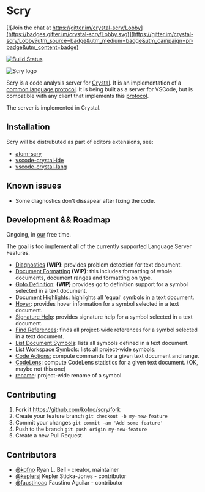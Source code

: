 # Scry

[![Join the chat at https://gitter.im/crystal-scry/Lobby](https://badges.gitter.im/crystal-scry/Lobby.svg)](https://gitter.im/crystal-scry/Lobby?utm_source=badge&utm_medium=badge&utm_campaign=pr-badge&utm_content=badge)

[![Build Status](https://travis-ci.org/kofno/scry.svg?branch=master)](https://travis-ci.org/kofno/scry)

![Scry logo](https://i.imgur.com/ticTfT8.png)

Scry is a code analysis server for [Crystal](http://crystal-lang.org).
It is an implementation of a [common language protocol](https://code.visualstudio.com/blogs/2016/06/27/common-language-protocol).
It is being built as a server for VSCode, but is compatible with any
client that implements this [protocol](https://github.com/Microsoft/language-server-protocol).

The server is implemented in Crystal.

## Installation

Scry will be distrubuted as part of editors extensions, see:

- [atom-scry](https://github.com/atom-crystal/scry)
- [vscode-crystal-ide](https://github.com/kofno/crystal-ide)
- [vscode-crystal-lang](https://github.com/faustinoaq/vscode-crystal-lang)

## Known issues

- Some diagnostics don't dissapear after fixing the code.

## Development && Roadmap

Ongoing, in [our](https://github.com/kofno/scry#contributors) free time.

The goal is too implement all of the currently supported Language Server Features.

- [Diagnostics](https://github.com/Microsoft/language-server-protocol/blob/master/protocol.md#textDocument_publishDiagnostics) **(WIP)**: provides problem detection for text document.
- [Document Formatting](https://github.com/Microsoft/language-server-protocol/blob/master/protocol.md#textDocument_formatting) **(WIP)**: this includes formatting of whole documents, document ranges and formatting on type.
- [Goto Definition](https://github.com/Microsoft/language-server-protocol/blob/master/protocol.md#textDocument_definition): **(WIP)** provides go to definition support for a symbol selected in a text document.
- [Document Highlights](https://github.com/Microsoft/language-server-protocol/blob/master/protocol.md#textDocument_documentHighlight): highlights all 'equal' symbols in a text document.
- [Hover](https://github.com/Microsoft/language-server-protocol/blob/master/protocol.md#textDocument_hover): provides hover information for a symbol selected in a text document.
- [Signature Help](https://github.com/Microsoft/language-server-protocol/blob/master/protocol.md#textDocument_signatureHelp): provides signature help for a symbol selected in a text document.
- [Find References](https://github.com/Microsoft/language-server-protocol/blob/master/protocol.md#textDocument_references): finds all project-wide references for a symbol selected in a text document.
- [List Document Symbols](https://github.com/Microsoft/language-server-protocol/blob/master/protocol.md#textDocument_documentSymbol): lists all symbols defined in a text document.
- [List Workspace Symbols](https://github.com/Microsoft/language-server-protocol/blob/master/protocol.md#workspace_symbol): lists all project-wide symbols.
- [Code Actions:](https://github.com/Microsoft/language-server-protocol/blob/master/protocol.md#textDocument_codeAction) compute commands for a given text document and range.
- [CodeLens](https://github.com/Microsoft/language-server-protocol/blob/master/protocol.md#textDocument_codeLens): compute CodeLens statistics for a given text document. (OK, maybe not this one)
- [rename](https://github.com/Microsoft/language-server-protocol/blob/master/protocol.md#textDocument_rename): project-wide rename of a symbol.

## Contributing

1. Fork it <https://github.com/kofno/scry/fork>
2. Create your feature branch `git checkout -b my-new-feature`
3. Commit your changes `git commit -am 'Add some feature'`
4. Push to the branch `git push origin my-new-feature`
5. Create a new Pull Request

## Contributors

- [@kofno](https://github.com/kofno) Ryan L. Bell - creator, maintainer
- [@keplersj](https://github.com/keplersj) Kepler Sticka-Jones - contributor
- [@faustinoaq](https://github.com/faustinoaq) Faustino Aguilar - contributor
